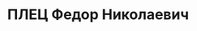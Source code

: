 ---
title: ПЛЕЦ Федор Николаевич
description: "Род. в 1905, г. Ленинград, русский, б/п. Проживал: г. Иваново, 1-й рабочий\
  \ поселок, квартал 30, д. 4, кв. 4. Летчик, инспектор отдела авиации Ивановского\
  \ облсовета Осоавиахима, капитан \n  Арестован 17.09.1937. Обв. по ст. ст. 58-8-11\
  \ УК РСФСР. Приговор: выездная сессия ВК ВС СССР в г. Иваново, 22.11.1937 – ВМН.\
  \ Расстрелян 22.11.1937, г.Иваново"
---